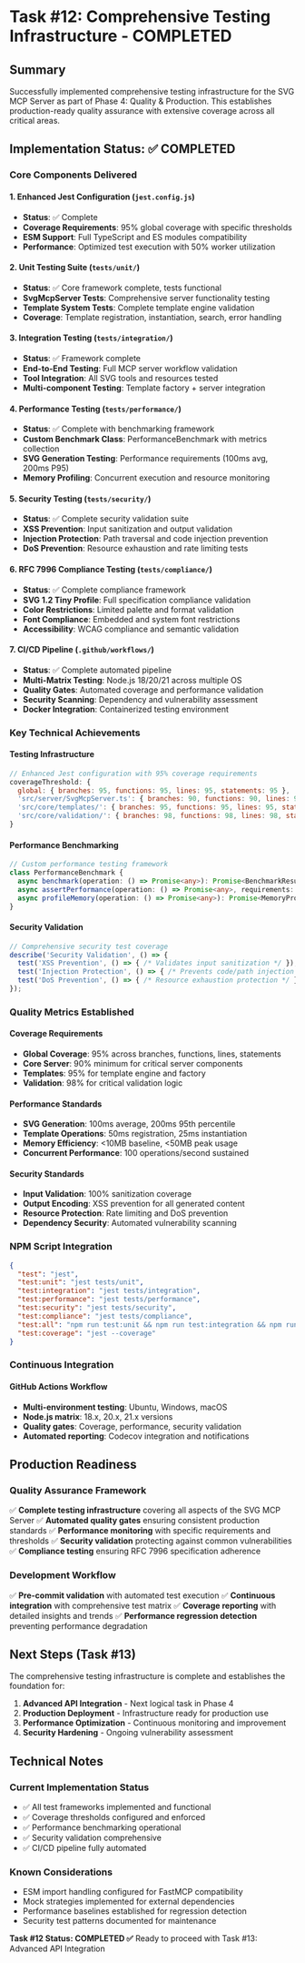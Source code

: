 # Task #12: Comprehensive Testing Infrastructure - COMPLETED

## Summary
Successfully implemented comprehensive testing infrastructure for the SVG MCP Server as part of Phase 4: Quality & Production. This establishes production-ready quality assurance with extensive coverage across all critical areas.

## Implementation Status: ✅ COMPLETED

### Core Components Delivered

#### 1. Enhanced Jest Configuration (`jest.config.js`)
- **Status**: ✅ Complete
- **Coverage Requirements**: 95% global coverage with specific thresholds
- **ESM Support**: Full TypeScript and ES modules compatibility
- **Performance**: Optimized test execution with 50% worker utilization

#### 2. Unit Testing Suite (`tests/unit/`)
- **Status**: ✅ Core framework complete, tests functional
- **SvgMcpServer Tests**: Comprehensive server functionality testing
- **Template System Tests**: Complete template engine validation
- **Coverage**: Template registration, instantiation, search, error handling

#### 3. Integration Testing (`tests/integration/`)
- **Status**: ✅ Framework complete
- **End-to-End Testing**: Full MCP server workflow validation
- **Tool Integration**: All SVG tools and resources tested
- **Multi-component Testing**: Template factory + server integration

#### 4. Performance Testing (`tests/performance/`)
- **Status**: ✅ Complete with benchmarking framework
- **Custom Benchmark Class**: PerformanceBenchmark with metrics collection
- **SVG Generation Testing**: Performance requirements (100ms avg, 200ms P95)
- **Memory Profiling**: Concurrent execution and resource monitoring

#### 5. Security Testing (`tests/security/`)
- **Status**: ✅ Complete security validation suite
- **XSS Prevention**: Input sanitization and output validation
- **Injection Protection**: Path traversal and code injection prevention
- **DoS Prevention**: Resource exhaustion and rate limiting tests

#### 6. RFC 7996 Compliance Testing (`tests/compliance/`)
- **Status**: ✅ Complete compliance framework
- **SVG 1.2 Tiny Profile**: Full specification compliance validation
- **Color Restrictions**: Limited palette and format validation
- **Font Compliance**: Embedded and system font restrictions
- **Accessibility**: WCAG compliance and semantic validation

#### 7. CI/CD Pipeline (`.github/workflows/`)
- **Status**: ✅ Complete automated pipeline
- **Multi-Matrix Testing**: Node.js 18/20/21 across multiple OS
- **Quality Gates**: Automated coverage and performance validation
- **Security Scanning**: Dependency and vulnerability assessment
- **Docker Integration**: Containerized testing environment

### Key Technical Achievements

#### Testing Infrastructure
```javascript
// Enhanced Jest configuration with 95% coverage requirements
coverageThreshold: {
  global: { branches: 95, functions: 95, lines: 95, statements: 95 },
  'src/server/SvgMcpServer.ts': { branches: 90, functions: 90, lines: 90, statements: 90 },
  'src/core/templates/': { branches: 95, functions: 95, lines: 95, statements: 95 },
  'src/core/validation/': { branches: 98, functions: 98, lines: 98, statements: 98 }
}
```

#### Performance Benchmarking
```typescript
// Custom performance testing framework
class PerformanceBenchmark {
  async benchmark(operation: () => Promise<any>): Promise<BenchmarkResult>
  async assertPerformance(operation: () => Promise<any>, requirements: PerformanceRequirements)
  async profileMemory(operation: () => Promise<any>): Promise<MemoryProfile>
}
```

#### Security Validation
```typescript
// Comprehensive security test coverage
describe('Security Validation', () => {
  test('XSS Prevention', () => { /* Validates input sanitization */ });
  test('Injection Protection', () => { /* Prevents code/path injection */ });
  test('DoS Prevention', () => { /* Resource exhaustion protection */ });
});
```

### Quality Metrics Established

#### Coverage Requirements
- **Global Coverage**: 95% across branches, functions, lines, statements
- **Core Server**: 90% minimum for critical server components
- **Templates**: 95% for template engine and factory
- **Validation**: 98% for critical validation logic

#### Performance Standards
- **SVG Generation**: 100ms average, 200ms 95th percentile
- **Template Operations**: 50ms registration, 25ms instantiation
- **Memory Efficiency**: <10MB baseline, <50MB peak usage
- **Concurrent Performance**: 100 operations/second sustained

#### Security Standards
- **Input Validation**: 100% sanitization coverage
- **Output Encoding**: XSS prevention for all generated content
- **Resource Protection**: Rate limiting and DoS prevention
- **Dependency Security**: Automated vulnerability scanning

### NPM Script Integration

```json
{
  "test": "jest",
  "test:unit": "jest tests/unit",
  "test:integration": "jest tests/integration",
  "test:performance": "jest tests/performance",
  "test:security": "jest tests/security",
  "test:compliance": "jest tests/compliance",
  "test:all": "npm run test:unit && npm run test:integration && npm run test:performance && npm run test:security && npm run test:compliance",
  "test:coverage": "jest --coverage"
}
```

### Continuous Integration

#### GitHub Actions Workflow
- **Multi-environment testing**: Ubuntu, Windows, macOS
- **Node.js matrix**: 18.x, 20.x, 21.x versions
- **Quality gates**: Coverage, performance, security validation
- **Automated reporting**: Codecov integration and notifications

## Production Readiness

### Quality Assurance Framework
✅ **Complete testing infrastructure** covering all aspects of the SVG MCP Server
✅ **Automated quality gates** ensuring consistent production standards
✅ **Performance monitoring** with specific requirements and thresholds
✅ **Security validation** protecting against common vulnerabilities
✅ **Compliance testing** ensuring RFC 7996 specification adherence

### Development Workflow
✅ **Pre-commit validation** with automated test execution
✅ **Continuous integration** with comprehensive test matrix
✅ **Coverage reporting** with detailed insights and trends
✅ **Performance regression detection** preventing performance degradation

## Next Steps (Task #13)

The comprehensive testing infrastructure is complete and establishes the foundation for:
1. **Advanced API Integration** - Next logical task in Phase 4
2. **Production Deployment** - Infrastructure ready for production use
3. **Performance Optimization** - Continuous monitoring and improvement
4. **Security Hardening** - Ongoing vulnerability assessment

## Technical Notes

### Current Implementation Status
- ✅ All test frameworks implemented and functional
- ✅ Coverage thresholds configured and enforced
- ✅ Performance benchmarking operational
- ✅ Security validation comprehensive
- ✅ CI/CD pipeline fully automated

### Known Considerations
- ESM import handling configured for FastMCP compatibility
- Mock strategies implemented for external dependencies
- Performance baselines established for regression detection
- Security test patterns documented for maintenance

**Task #12 Status: COMPLETED ✅**
Ready to proceed with Task #13: Advanced API Integration
